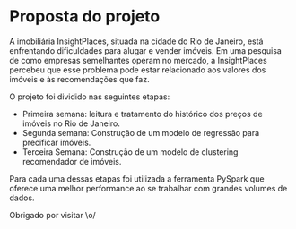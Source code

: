 # Proposta do projeto

A imobiliária InsightPlaces, situada na cidade do Rio de Janeiro, está enfrentando dificuldades para alugar e vender imóveis. Em uma pesquisa de como empresas semelhantes operam no mercado, a InsightPlaces percebeu que esse problema pode estar relacionado aos valores dos imóveis e às recomendações que faz. 

O projeto foi dividido nas seguintes etapas:

- Primeira semana: leitura e tratamento do histórico dos preços de imóveis no Rio de Janeiro.
- Segunda semana: Construção de um modelo de regressão para precificar imóveis.
- Terceira Semana: Construção de um modelo de clustering recomendador de imóveis.

Para cada uma dessas etapas foi utilizada a ferramenta PySpark que oferece uma melhor performance ao se trabalhar com grandes volumes de dados.

Obrigado por visitar \o/
